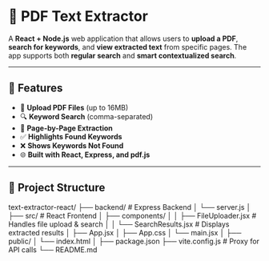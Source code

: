 # 📄 PDF Text Extractor

A **React + Node.js** web application that allows users to **upload a PDF**, **search for keywords**, and **view extracted text** from specific pages. The app supports both **regular search** and **smart contextualized search**.

---

## 🚀 Features

- 📁 **Upload PDF Files** (up to 16MB)
- 🔍 **Keyword Search** (comma-separated)
- 📄 **Page-by-Page Extraction**
- ✅ **Highlights Found Keywords**
- ❌ **Shows Keywords Not Found**
- 🌐 **Built with React, Express, and pdf.js**

---

## 📂 Project Structure
text-extractor-react/ ├── backend/ # Express Backend │ └── server.js │ ├── src/ # React Frontend │ ├── components/ │ │ ├── FileUploader.jsx # Handles file upload & search │ │ └── SearchResults.jsx # Displays extracted results │ ├── App.jsx │ ├── App.css │ └── main.jsx │ ├── public/ │ └── index.html │ ├── package.json ├── vite.config.js # Proxy for API calls └── README.md
